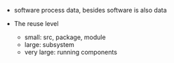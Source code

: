 - software process data, besides software is also data

- The reuse level
    - small: src, package, module
    - large: subsystem
    - very large: running components
